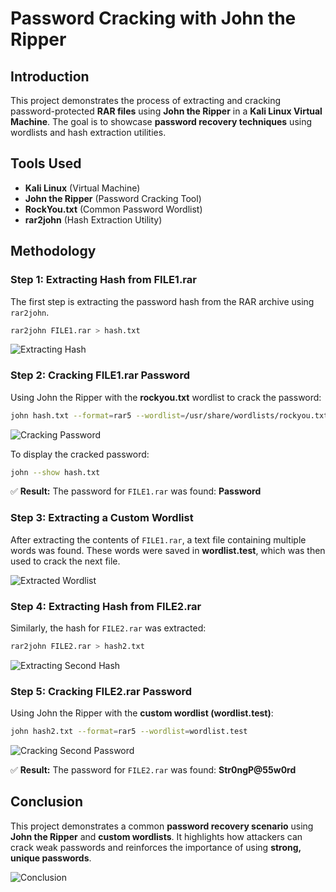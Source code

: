 # Password Cracking with John the Ripper

## Introduction
This project demonstrates the process of extracting and cracking password-protected **RAR files** using **John the Ripper** in a **Kali Linux Virtual Machine**. The goal is to showcase **password recovery techniques** using wordlists and hash extraction utilities.

## Tools Used
- **Kali Linux** (Virtual Machine)
- **John the Ripper** (Password Cracking Tool)
- **RockYou.txt** (Common Password Wordlist)
- **rar2john** (Hash Extraction Utility)

## Methodology

### Step 1: Extracting Hash from FILE1.rar
The first step is extracting the password hash from the RAR archive using `rar2john`.

```bash
rar2john FILE1.rar > hash.txt
```

![Extracting Hash](images/extracting_hash.png)

### Step 2: Cracking FILE1.rar Password
Using John the Ripper with the **rockyou.txt** wordlist to crack the password:

```bash
john hash.txt --format=rar5 --wordlist=/usr/share/wordlists/rockyou.txt
```

![Cracking Password](images/cracking_password.png)

To display the cracked password:

```bash
john --show hash.txt
```

✅ **Result:** The password for `FILE1.rar` was found: **Password**

### Step 3: Extracting a Custom Wordlist
After extracting the contents of `FILE1.rar`, a text file containing multiple words was found. These words were saved in **wordlist.test**, which was then used to crack the next file.

![Extracted Wordlist](images/extracted_wordlist.png)

### Step 4: Extracting Hash from FILE2.rar
Similarly, the hash for `FILE2.rar` was extracted:

```bash
rar2john FILE2.rar > hash2.txt
```

![Extracting Second Hash](images/extracting_second_hash.png)

### Step 5: Cracking FILE2.rar Password
Using John the Ripper with the **custom wordlist (wordlist.test)**:

```bash
john hash2.txt --format=rar5 --wordlist=wordlist.test
```

![Cracking Second Password](images/cracking_second_password.png)

✅ **Result:** The password for `FILE2.rar` was found: **Str0ngP@55w0rd**

## Conclusion
This project demonstrates a common **password recovery scenario** using **John the Ripper** and **custom wordlists**. It highlights how attackers can crack weak passwords and reinforces the importance of using **strong, unique passwords**.

![Conclusion](images/conclusion.png)
